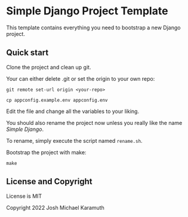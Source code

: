 # Simple Django Project Template

This template contains everything you need to bootstrap a new Django project.

## Quick start

Clone the project and clean up git.

Your can either delete .git or set the origin to your own repo:

```shell
git remote set-url origin <your-repo>
```

```shell
cp appconfig.example.env appconfig.env
```

Edit the file and change all the variables to your liking.

You should also rename the project now unless you really
like the name *Simple Django*.

To rename, simply execute the script named `rename.sh`.

Bootstrap the project with make:

```shell
make
```

## License and Copyright

License is MIT

Copyright 2022 Josh Michael Karamuth

